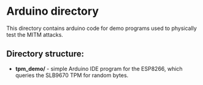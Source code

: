 # Arduino directory

This directory contains arduino code for demo programs used to physically test the MITM attacks.

## Directory structure:

* **tpm_demo/** - simple Arduino IDE program for the ESP8266, which queries the SLB9670 TPM for random bytes.

